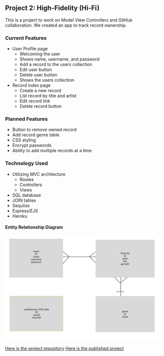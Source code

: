 ## Project 2: High-Fidelity (Hi-Fi)

This is a project to work on Model View Controllers and GitHub collaboration. We created an app to track record ownership.

### Current Features
* User Profile page
  * Welcoming the user
  * Shows name, username, and password
  * Add a record to the users collection
  * Edit user button
  * Delete user button
  * Shows the users collection
* Record index page
  * Create a new record
  * List record by title and artist
  * Edit record link
  * Delete record button

### Planned Features
* Button to remove owned record
* Add record genre table
* CSS styling
* Encrypt passwords
* Ability to add multiple records at a time


### Technology Used
* Utilizing MVC architecture
  * Routes
  * Controllers
  * Views
* SQL database
* JOIN tables
* Sequlize
* Express/EJS
* Heroku

#### Entity Relationship Diagram
![ERD](./images/ERD.png)

[Here is the project repository]()
[Here is the published project]()